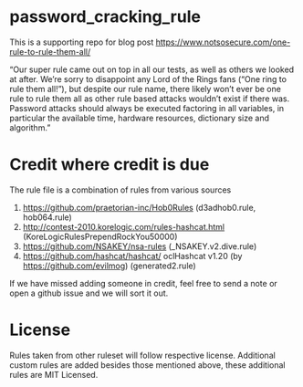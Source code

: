 # password_cracking_rule

This is a supporting repo for blog post https://www.notsosecure.com/one-rule-to-rule-them-all/


“Our super rule came out on top in all our tests, as well as others we looked at after. We’re sorry to disappoint any Lord of the Rings fans (“One ring to rule them all!”), but despite our rule name, there likely won’t ever be one rule to rule them all as other rule based attacks wouldn’t exist if there was. Password attacks should always be executed factoring in all variables, in particular the available time, hardware resources, dictionary size and algorithm.”

# Credit where credit is due
The rule file is a combination of rules from various sources

1. https://github.com/praetorian-inc/Hob0Rules (d3adhob0.rule, hob064.rule)
2. http://contest-2010.korelogic.com/rules-hashcat.html (KoreLogicRulesPrependRockYou50000)
3. https://github.com/NSAKEY/nsa-rules (_NSAKEY.v2.dive.rule)
4. https://github.com/hashcat/hashcat/ oclHashcat v1.20 (by https://github.com/evilmog) (generated2.rule)

If we have missed adding someone in credit, feel free to send a note or open a github issue and we will sort it out.

# License
Rules taken from other ruleset will follow respective license.
Additional custom rules are added besides those mentioned above, these additional rules are MIT Licensed.
